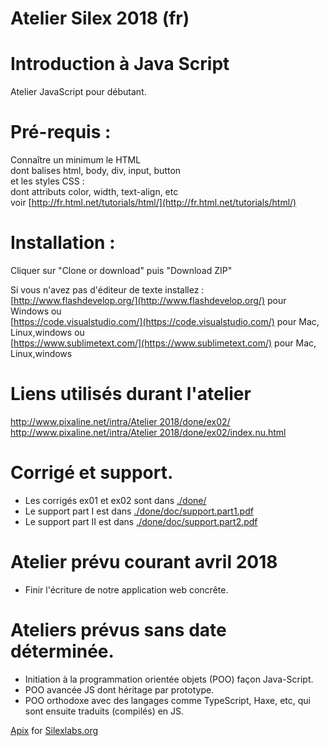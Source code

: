 # Atelier Silex  2018  (fr)
#  Introduction à Java Script 

Atelier JavaScript pour débutant.

# Pré-requis :
 
Connaître un minimum le HTML   
dont balises html, body, div, input, button  
et les styles CSS :  
dont attributs color, width, text-align, etc  
voir  [http://fr.html.net/tutorials/html/](http://fr.html.net/tutorials/html/)
	

# Installation : 
Cliquer sur "Clone or download" puis "Download ZIP"

Si vous n'avez pas d'éditeur de texte installez :  
[http://www.flashdevelop.org/](http://www.flashdevelop.org/) pour Windows 
ou  
[https://code.visualstudio.com/](https://code.visualstudio.com/) pour Mac, Linux,windows 
ou  
[https://www.sublimetext.com/](https://www.sublimetext.com/) pour Mac, Linux,windows
	
 
# Liens utilisés durant l'atelier  
[http://www.pixaline.net/intra/Atelier 2018/done/ex02/](http://www.pixaline.net/intra/Atelier%202018/done/ex02/)  
[http://www.pixaline.net/intra/Atelier 2018/done/ex02/index.nu.html](http://www.pixaline.net/intra/Atelier%202018/done/ex02/index.nu.html)  

  



# Corrigé et support.  
  - Les corrigés ex01 et ex02 sont dans [./done/](https://github.com/flashline/Atelier-JS-basic/tree/master/done)    
  - Le support part I est dans [./done/doc/support.part1.pdf](https://github.com/flashline/Atelier-JS-basic/blob/master/done/doc/support.part1.pdf) 
  - Le support part II est dans [./done/doc/support.part2.pdf](https://github.com/flashline/Atelier-JS-basic/blob/master/done/doc/support.part2.pdf)  
    
  
                                        
 

# Atelier prévu courant avril 2018
- Finir l'écriture de notre application web concrête. 

# Ateliers prévus sans date déterminée.
-  Initiation à la programmation orientée objets (POO) façon Java-Script.
-  POO avancée JS dont héritage par prototype.
-  POO orthodoxe avec des langages comme TypeScript, Haxe, etc, qui sont ensuite traduits (compilés) en JS.
		
	
	
[Apix](http://www.pixaline.net/) for [Silexlabs.org](http://www.silexlabs.org/) 
    
 